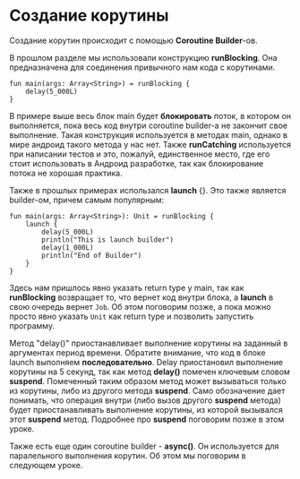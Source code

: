 # Создание корутины

Создание корутин происходит с помощью **Coroutine Builder**-ов.

В прошлом разделе мы использовали конструкцию **runBlocking**. Она предназначена для соединения привычного нам кода с корутинами.

```
fun main(args: Array<String>) = runBlocking {
    delay(5_000L)
}
```

В примере выше весь блок main будет **блокировать** поток, в котором он выполняется, пока весь код внутри coroutine builder-a не закончит свое выполнение. Такая конструкция используется в методах main, однако в мире андроид такого метода у нас нет. Также **runCatching** используется при написании тестов и это, пожалуй,  единственное место, где его стоит использовать в Андроид разработке, так как блокирование потока не хорошая практика.

Также в прошлых примерах использался **launch** {}. Это также является builder-ом, причем самым популярным:

```
fun main(args: Array<String>): Unit = runBlocking {
    launch {
        delay(5_000L)
        println("This is launch builder")
        delay(1_000L)
        println("End of Builder")
    }
}
```

Здесь нам пришлось явно указать return type у main, так как **runBlocking** возвращает то, что вернет код внутри блока, а **launch** в свою очередь вернет `Job`. Об этом поговорим позже, а пока можно просто явно указать `Unit` как return type и позволить запустить программу.

Метод "delay()" приостанавливает выполнение корутины на заданный в аргументах период времени. Обратите внимание, что код в блоке launch выполняем **последовательно**. Delay приостановил выполнение корутины на 5 секунд, так как метод **delay()** помечен ключевым словом **suspend**. Помеченный таким образом метод может вызываться только из корутины, либо из другого метода **suspend**. Само обозначение дает понимать, что операция внутри (либо вызов другого **suspend** метода) будет приостанавливать выполнение корутины, из которой вызывался этот **suspend** метод. Подробнее про **suspend** поговорим позже в этом уроке.

Также есть еще один coroutine builder - **async()**. Он используется для паралельного выполнения корутин. Об этом мы поговорим в следующем уроке.
